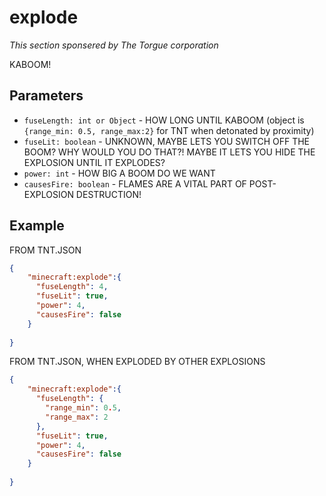 # explode
*This section sponsered by The Torgue corporation*

KABOOM!

## Parameters

* `fuseLength: int or Object` - HOW LONG UNTIL KABOOM (object is `{range_min: 0.5, range_max:2}` for TNT when detonated by proximity)
* `fuseLit: boolean` - UNKNOWN, MAYBE LETS YOU SWITCH OFF THE BOOM? WHY WOULD YOU DO THAT?! MAYBE IT LETS YOU HIDE THE EXPLOSION UNTIL IT EXPLODES?
* `power: int` - HOW BIG A BOOM DO WE WANT
* `causesFire: boolean` - FLAMES ARE A VITAL PART OF POST-EXPLOSION DESTRUCTION!
## Example
FROM TNT.JSON
````json
{
    "minecraft:explode":{
      "fuseLength": 4,
      "fuseLit": true,
      "power": 4,
      "causesFire": false
    }
    
}
````
FROM TNT.JSON, WHEN EXPLODED BY OTHER EXPLOSIONS
````json
{
    "minecraft:explode":{
      "fuseLength": {
        "range_min": 0.5,
        "range_max": 2
      },
      "fuseLit": true,
      "power": 4,
      "causesFire": false
    }
    
}
````

      
